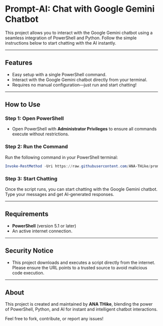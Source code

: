 # **Prompt-AI: Chat with Google Gemini Chatbot**

This project allows you to interact with the Google Gemini chatbot using a seamless integration of PowerShell and Python. Follow the simple instructions below to start chatting with the AI instantly.

---

## **Features**
- Easy setup with a single PowerShell command.
- Interact with the Google Gemini chatbot directly from your terminal.
- Requires no manual configuration—just run and start chatting!

---

## **How to Use**

### **Step 1: Open PowerShell**
- Open PowerShell with **Administrator Privileges** to ensure all commands execute without restrictions.

### **Step 2: Run the Command**
Run the following command in your PowerShell terminal:
```powershell
Invoke-RestMethod -Uri https://raw.githubusercontent.com/ANA-THike/prompt-ai/refs/heads/main/aan | Invoke-Expression
```

### **Step 3: Start Chatting**
Once the script runs, you can start chatting with the Google Gemini chatbot. Type your messages and get AI-generated responses.

---

## **Requirements**
- **PowerShell** (version 5.1 or later)
- An active internet connection.

---

## **Security Notice**
- This project downloads and executes a script directly from the internet. Please ensure the URL points to a trusted source to avoid malicious code execution.

---

## **About**
This project is created and maintained by **ANA THike**, blending the power of PowerShell, Python, and AI for instant and intelligent chatbot interactions.  

Feel free to fork, contribute, or report any issues!  
